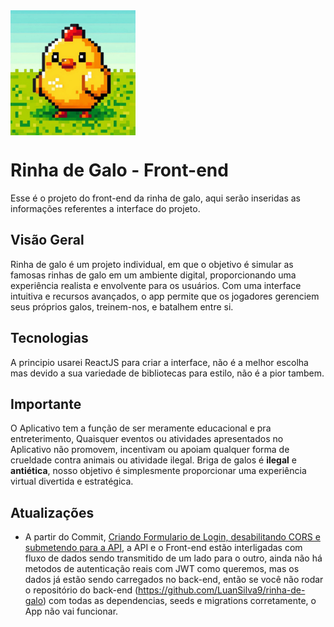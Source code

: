<div style="display: flex; justify-content: space-between; width: 100%">
  <img src="public/images/chicken_pixel.jfif" width="200" height="200" alt="Galinha de Pixel Art">
</div>

# Rinha de Galo - Front-end

Esse é o projeto do front-end da rinha de galo, aqui serão inseridas as  informações referentes a interface do projeto.

## Visão Geral

Rinha de galo é um projeto individual, em que o objetivo é simular as famosas rinhas de galo em um ambiente digital, proporcionando uma experiência realista e envolvente para os usuários. Com uma interface intuitiva e recursos avançados, o app permite que os jogadores gerenciem seus próprios galos, treinem-nos, e batalhem entre si.


## Tecnologias

A principio usarei ReactJS para criar a interface, não é a melhor escolha mas devido a sua variedade de bibliotecas para estilo, não é a pior tambem.


## Importante

O Aplicativo tem a função de ser meramente educacional e pra entreterimento, 
Quaisquer eventos ou atividades apresentados no Aplicativo não promovem, incentivam ou apoiam qualquer forma de crueldade contra animais ou atividade ilegal. Briga de galos é **ilegal** e **antiética**, nosso objetivo é simplesmente proporcionar uma experiência virtual divertida e estratégica.

## Atualizações

* A partir do Commit, [Criando Formulario de Login, desabilitando CORS e submetendo para a API](https://github.com/LuanSilva9/rinha-de-galo-front/commit/ba564dbac0da5c161da85d6c088f0a6c34e507e5), a API e o Front-end estão interligadas com fluxo de dados sendo transmitido de um lado para o outro, ainda não há metodos de autenticação reais com JWT como queremos, mas os dados já estão sendo carregados no back-end, então se você não rodar o repositório do back-end (https://github.com/LuanSilva9/rinha-de-galo) com todas as dependencias, seeds e migrations corretamente, o App não vai funcionar.